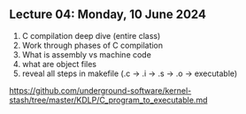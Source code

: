 ## Lecture 04: Monday, 10 June 2024

1. C compilation deep dive (entire class)
  1. Work through phases of C compilation
  1. What is assembly vs machine code
  1. what are object files
  1. reveal all steps in makefile (.c -> .i -> .s -> .o -> executable)

<https://github.com/underground-software/kernel-stash/tree/master/KDLP/C_program_to_executable.md>
